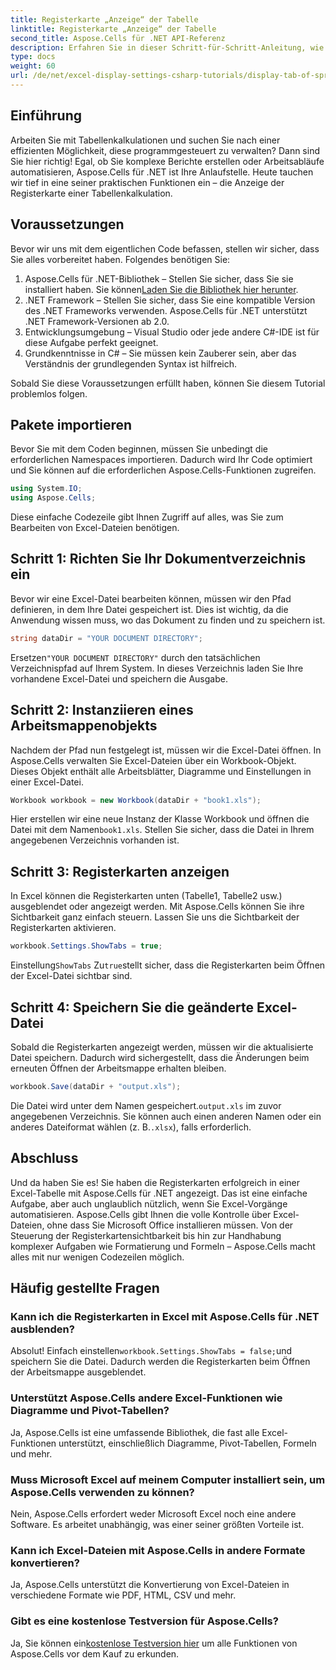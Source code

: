 ```yaml
---
title: Registerkarte „Anzeige“ der Tabelle
linktitle: Registerkarte „Anzeige“ der Tabelle
second_title: Aspose.Cells für .NET API-Referenz
description: Erfahren Sie in dieser Schritt-für-Schritt-Anleitung, wie Sie die Registerkarte einer Tabelle mit Aspose.Cells für .NET anzeigen. Meistern Sie die Excel-Automatisierung mit Leichtigkeit in C#.
type: docs
weight: 60
url: /de/net/excel-display-settings-csharp-tutorials/display-tab-of-spreadsheet/
---
```

## Einführung

Arbeiten Sie mit Tabellenkalkulationen und suchen Sie nach einer effizienten Möglichkeit, diese programmgesteuert zu verwalten? Dann sind Sie hier richtig! Egal, ob Sie komplexe Berichte erstellen oder Arbeitsabläufe automatisieren, Aspose.Cells für .NET ist Ihre Anlaufstelle. Heute tauchen wir tief in eine seiner praktischen Funktionen ein – die Anzeige der Registerkarte einer Tabellenkalkulation.

## Voraussetzungen

Bevor wir uns mit dem eigentlichen Code befassen, stellen wir sicher, dass Sie alles vorbereitet haben. Folgendes benötigen Sie:

1. Aspose.Cells für .NET-Bibliothek – Stellen Sie sicher, dass Sie sie installiert haben. Sie können[Laden Sie die Bibliothek hier herunter](https://releases.aspose.com/cells/net/).
2. .NET Framework – Stellen Sie sicher, dass Sie eine kompatible Version des .NET Frameworks verwenden. Aspose.Cells für .NET unterstützt .NET Framework-Versionen ab 2.0.
3. Entwicklungsumgebung – Visual Studio oder jede andere C#-IDE ist für diese Aufgabe perfekt geeignet.
4. Grundkenntnisse in C# – Sie müssen kein Zauberer sein, aber das Verständnis der grundlegenden Syntax ist hilfreich.

Sobald Sie diese Voraussetzungen erfüllt haben, können Sie diesem Tutorial problemlos folgen.

## Pakete importieren

Bevor Sie mit dem Coden beginnen, müssen Sie unbedingt die erforderlichen Namespaces importieren. Dadurch wird Ihr Code optimiert und Sie können auf die erforderlichen Aspose.Cells-Funktionen zugreifen.

```csharp
using System.IO;
using Aspose.Cells;
```

Diese einfache Codezeile gibt Ihnen Zugriff auf alles, was Sie zum Bearbeiten von Excel-Dateien benötigen.

## Schritt 1: Richten Sie Ihr Dokumentverzeichnis ein

Bevor wir eine Excel-Datei bearbeiten können, müssen wir den Pfad definieren, in dem Ihre Datei gespeichert ist. Dies ist wichtig, da die Anwendung wissen muss, wo das Dokument zu finden und zu speichern ist.

```csharp
string dataDir = "YOUR DOCUMENT DIRECTORY";
```

 Ersetzen`"YOUR DOCUMENT DIRECTORY"` durch den tatsächlichen Verzeichnispfad auf Ihrem System. In dieses Verzeichnis laden Sie Ihre vorhandene Excel-Datei und speichern die Ausgabe.

## Schritt 2: Instanziieren eines Arbeitsmappenobjekts

Nachdem der Pfad nun festgelegt ist, müssen wir die Excel-Datei öffnen. In Aspose.Cells verwalten Sie Excel-Dateien über ein Workbook-Objekt. Dieses Objekt enthält alle Arbeitsblätter, Diagramme und Einstellungen in einer Excel-Datei.

```csharp
Workbook workbook = new Workbook(dataDir + "book1.xls");
```

 Hier erstellen wir eine neue Instanz der Klasse Workbook und öffnen die Datei mit dem Namen`book1.xls`. Stellen Sie sicher, dass die Datei in Ihrem angegebenen Verzeichnis vorhanden ist.

## Schritt 3: Registerkarten anzeigen

In Excel können die Registerkarten unten (Tabelle1, Tabelle2 usw.) ausgeblendet oder angezeigt werden. Mit Aspose.Cells können Sie ihre Sichtbarkeit ganz einfach steuern. Lassen Sie uns die Sichtbarkeit der Registerkarten aktivieren.

```csharp
workbook.Settings.ShowTabs = true;
```

 Einstellung`ShowTabs` Zu`true`stellt sicher, dass die Registerkarten beim Öffnen der Excel-Datei sichtbar sind.

## Schritt 4: Speichern Sie die geänderte Excel-Datei

Sobald die Registerkarten angezeigt werden, müssen wir die aktualisierte Datei speichern. Dadurch wird sichergestellt, dass die Änderungen beim erneuten Öffnen der Arbeitsmappe erhalten bleiben.

```csharp
workbook.Save(dataDir + "output.xls");
```

 Die Datei wird unter dem Namen gespeichert.`output.xls` im zuvor angegebenen Verzeichnis. Sie können auch einen anderen Namen oder ein anderes Dateiformat wählen (z. B.`.xlsx`), falls erforderlich.

## Abschluss

Und da haben Sie es! Sie haben die Registerkarten erfolgreich in einer Excel-Tabelle mit Aspose.Cells für .NET angezeigt. Das ist eine einfache Aufgabe, aber auch unglaublich nützlich, wenn Sie Excel-Vorgänge automatisieren. Aspose.Cells gibt Ihnen die volle Kontrolle über Excel-Dateien, ohne dass Sie Microsoft Office installieren müssen. Von der Steuerung der Registerkartensichtbarkeit bis hin zur Handhabung komplexer Aufgaben wie Formatierung und Formeln – Aspose.Cells macht alles mit nur wenigen Codezeilen möglich.

## Häufig gestellte Fragen

### Kann ich die Registerkarten in Excel mit Aspose.Cells für .NET ausblenden?
 Absolut! Einfach einstellen`workbook.Settings.ShowTabs = false;`und speichern Sie die Datei. Dadurch werden die Registerkarten beim Öffnen der Arbeitsmappe ausgeblendet.

### Unterstützt Aspose.Cells andere Excel-Funktionen wie Diagramme und Pivot-Tabellen?
Ja, Aspose.Cells ist eine umfassende Bibliothek, die fast alle Excel-Funktionen unterstützt, einschließlich Diagramme, Pivot-Tabellen, Formeln und mehr.

### Muss Microsoft Excel auf meinem Computer installiert sein, um Aspose.Cells verwenden zu können?
Nein, Aspose.Cells erfordert weder Microsoft Excel noch eine andere Software. Es arbeitet unabhängig, was einer seiner größten Vorteile ist.

### Kann ich Excel-Dateien mit Aspose.Cells in andere Formate konvertieren?
Ja, Aspose.Cells unterstützt die Konvertierung von Excel-Dateien in verschiedene Formate wie PDF, HTML, CSV und mehr.

### Gibt es eine kostenlose Testversion für Aspose.Cells?
 Ja, Sie können ein[kostenlose Testversion hier](https://releases.aspose.com/) um alle Funktionen von Aspose.Cells vor dem Kauf zu erkunden.